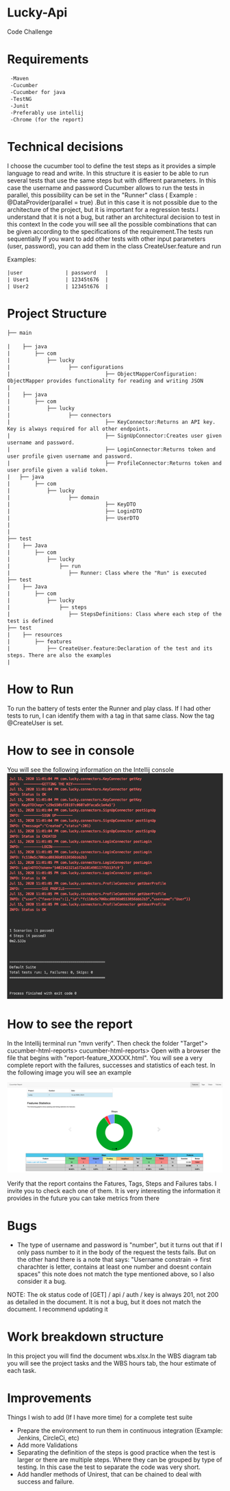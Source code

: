 # Lucky-Api
Code Challenge 

# Requirements
     -Maven
     -Cucumber
     -Cucumber for java
     -TestNG
     -Junit
     -Preferably use intellij
     -Chrome (for the report)
     
# Technical decisions
I choose the cucumber tool to define the test steps as it provides a simple language to read and write.
In this structure it is easier to be able to run several tests that use the same steps but with different parameters. In this case the username and password 
Cucumber allows to run the tests in parallel, this possibility can be set in the "Runner" class ( Example : @DataProvider(parallel = true) .But in this case it is not possible due to the architecture of the project, but it is important for a regression tests.I understand that it is not a bug, but rather an architectural decision to test in this context
In the code you will see all the possible combinations that can be given according to the specifications of the requirement.The tests run sequentially
If you want to add other tests with other input parameters (user, password), you can add them in the class CreateUser.feature and run

Examples:

    |user              | password   |
    | User1            | 12345t676  |
    | User2            | 12345t676  |  


# Project Structure
    ├── main
    
    |    ├── java
    |        ├── com
    |            ├── lucky                       
    |                   ├── configurations  
    |                               ├── ObjectMapperConfiguration: ObjectMapper provides functionality for reading and writing JSON
    |                            
    |    ├── java
    |        ├── com
    |            ├── lucky                       
    |                   ├── connectors  
    |                               ├── KeyConnector:Returns an API key. Key is always required for all other endpoints.
    |                               ├── SignUpConnector:Creates user given username and password.
    |                               ├── LoginConnector:Returns token and user profile given username and password.
    |                               ├── ProfileConnector:Returns token and user profile given a valid token.
    |   ├── java
    |        ├── com
    |            ├── lucky                       
    |                   ├── domain  
    |                               ├── KeyDTO 
    |                               ├── LoginDTO
    |                               ├── UserDTO
    |                            
    |
    ├── test 
    |    ├── Java
    |        ├── com
    |            ├── lucky
    |                ├── run
    |                   ├── Runner: Class where the "Run" is executed
    ├── test 
    |    ├── Java
    |        ├── com
    |            ├── lucky
    |                ├── steps
    |                   ├── StepsDefinitions: Class where each step of the test is defined
    ├── test 
    |    ├── resources
    |        ├── features
    |            ├── CreateUser.feature:Declaration of the test and its steps. There are also the examples
    |          
# How to Run
To run the battery of tests enter the Runner and play class. If I had other tests to run, I can identify them with a tag in that same class. Now the tag @CreateUser is set.

# How to see in console
You will see the following information on the Intellij console
![image](/consoleInformation.jpg?raw=true)

# How to see the report
In the Intellij terminal run "mvn verify". Then check the folder "Target"> cucumber-html-reports> cucumber-html-reports> Open with a browser the file that begins with "report-feature_XXXXX.html". You will see a very complete report with the failures, successes and statistics of each test. In the following image you will see an example

![image](/report.jpg?raw=true)

Verify that the report contains the Fatures, Tags, Steps and Failures tabs. I invite you to check each one of them. It is very interesting the information it provides in the future you can take metrics from there

# Bugs
- The type of username and password is "number", but it turns out that if I only pass number to it in the body of the request the tests fails. But on the other hand there is a note that says:
"Username constrain -> first charachter is letter, contains at least one number and doesnt contain spaces" this note does not match the type mentioned above, so I also consider it a bug.
 
 NOTE: The ok status code of [GET] / api / auth / key is always 201, not 200 as detailed in the document. It is not a bug, but it does not match the document. I recommend updating it

# Work breakdown structure
In this project you will find the document wbs.xlsx.In the WBS diagram tab you will see the project tasks and the WBS hours tab, the hour estimate of each task.

# Improvements
Things I wish to add (If I have more time) for a complete test suite
- Prepare the environment to run them in continuous integration (Example: Jenkins, CircleCi, etc)
- Add more Validations
- Separating the definition of the steps is good practice when the test is larger or there are multiple steps. Where they can be grouped by type of testing.  In this case the test to separate the code was very short.
- Add handler methods of Unirest, that can be chained to deal with success and failure.








    

